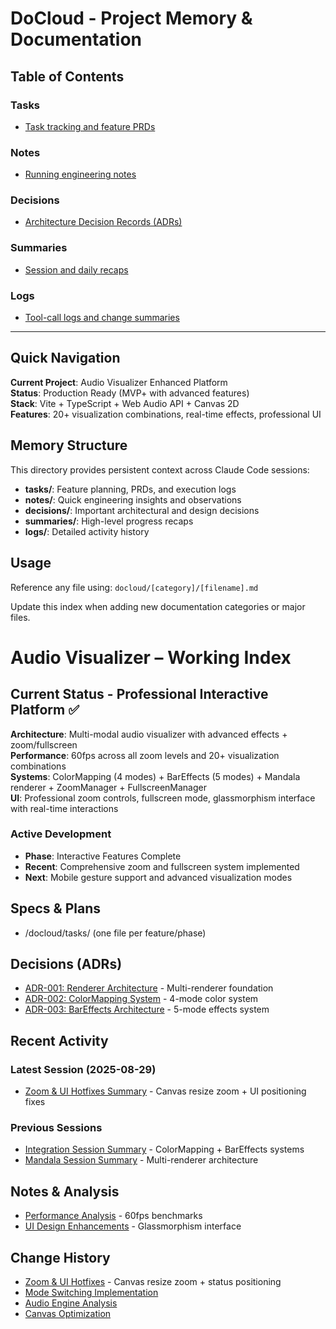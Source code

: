 # DoCloud - Project Memory & Documentation

## Table of Contents

### Tasks
- [Task tracking and feature PRDs](./tasks/)

### Notes  
- [Running engineering notes](./notes/)

### Decisions
- [Architecture Decision Records (ADRs)](./decisions/)

### Summaries
- [Session and daily recaps](./summaries/)

### Logs
- [Tool-call logs and change summaries](./logs/)

---

## Quick Navigation

**Current Project**: Audio Visualizer Enhanced Platform  
**Status**: Production Ready (MVP+ with advanced features)  
**Stack**: Vite + TypeScript + Web Audio API + Canvas 2D  
**Features**: 20+ visualization combinations, real-time effects, professional UI

## Memory Structure

This directory provides persistent context across Claude Code sessions:

- **tasks/**: Feature planning, PRDs, and execution logs
- **notes/**: Quick engineering insights and observations  
- **decisions/**: Important architectural and design decisions
- **summaries/**: High-level progress recaps
- **logs/**: Detailed activity history

## Usage

Reference any file using: `docloud/[category]/[filename].md`

Update this index when adding new documentation categories or major files.

# Audio Visualizer – Working Index

## Current Status - Professional Interactive Platform ✅
**Architecture**: Multi-modal audio visualizer with advanced effects + zoom/fullscreen  
**Performance**: 60fps across all zoom levels and 20+ visualization combinations  
**Systems**: ColorMapping (4 modes) + BarEffects (5 modes) + Mandala renderer + ZoomManager + FullscreenManager  
**UI**: Professional zoom controls, fullscreen mode, glassmorphism interface with real-time interactions  

### Active Development  
- **Phase**: Interactive Features Complete
- **Recent**: Comprehensive zoom and fullscreen system implemented
- **Next**: Mobile gesture support and advanced visualization modes

## Specs & Plans
- /docloud/tasks/ (one file per feature/phase)

## Decisions (ADRs)
- [ADR-001: Renderer Architecture](./decisions/ADR-001-renderer-architecture.md) - Multi-renderer foundation
- [ADR-002: ColorMapping System](./decisions/ADR-002-color-mapping-system.md) - 4-mode color system
- [ADR-003: BarEffects Architecture](./decisions/ADR-003-bar-effects-architecture.md) - 5-mode effects system

## Recent Activity
### Latest Session (2025-08-29)
- [Zoom & UI Hotfixes Summary](./summaries/2025-08-29_zoom-ui-hotfixes.md) - Canvas resize zoom + UI positioning fixes
### Previous Sessions
- [Integration Session Summary](./summaries/2025-08-27_session_integration.md) - ColorMapping + BarEffects systems
- [Mandala Session Summary](./summaries/2025-08-27_mandala-session.md) - Multi-renderer architecture

## Notes & Analysis
- [Performance Analysis](./logs/performance-baseline-2025-08-27_22-26.md) - 60fps benchmarks
- [UI Design Enhancements](./logs/ui-design-2025-08-27.md) - Glassmorphism interface

## Change History
- [Zoom & UI Hotfixes](./logs/CHANGELOG-2025-08-29-zoom-ui-improvements.md) - Canvas resize zoom + status positioning
- [Mode Switching Implementation](./logs/CHANGELOG-2025-08-27-controls-mode-switching.md)
- [Audio Engine Analysis](./logs/audio-analysis-20250827_172645.md)
- [Canvas Optimization](./logs/canvas-analysis-2025-08-27-163000.md)
